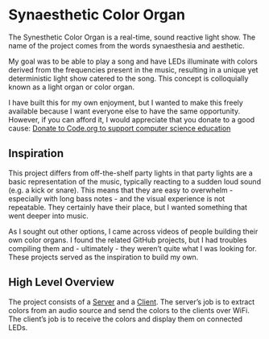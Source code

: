 # Synaesthetic Color Organ

The Synesthetic Color Organ is a real-time, sound reactive light show. The name of the project comes from the words synaesthesia and aesthetic.

My goal was to be able to play a song and have LEDs illuminate with colors derived from the frequencies present in the music, resulting in a unique yet deterministic light show catered to the song. This concept is colloquially known as a light organ or color organ.

I have built this for my own enjoyment, but I wanted to make this freely available because I want everyone else to have the same opportunity. However, if you can afford it, I would appreciate that you donate to a good cause: [Donate to Code.org to support computer science education](https://code.org/donate)

## Inspiration

This project differs from off-the-shelf party lights in that party lights are a basic representation of the music, typically reacting to a sudden loud sound (e.g. a kick or snare). This means that they are easy to overwhelm - especially with long bass notes - and the visual experience is not repeatable. They certainly have their place, but I wanted something that went deeper into music.

As I sought out other options, I came across videos of people building their own color organs. I found the related GitHub projects, but I had troubles compiling them and - ultimately - they weren’t quite what I was looking for. These projects served as the inspiration to build my own.

## High Level Overview

The project consists of a [Server](https://github.com/Blast12345/LightOrganServer) and a [Client](https://github.com/Blast12345/LightOrganClient). The server’s job is to extract colors from an audio source and send the colors to the clients over WiFi. The client’s job is to receive the colors and display them on connected LEDs.
